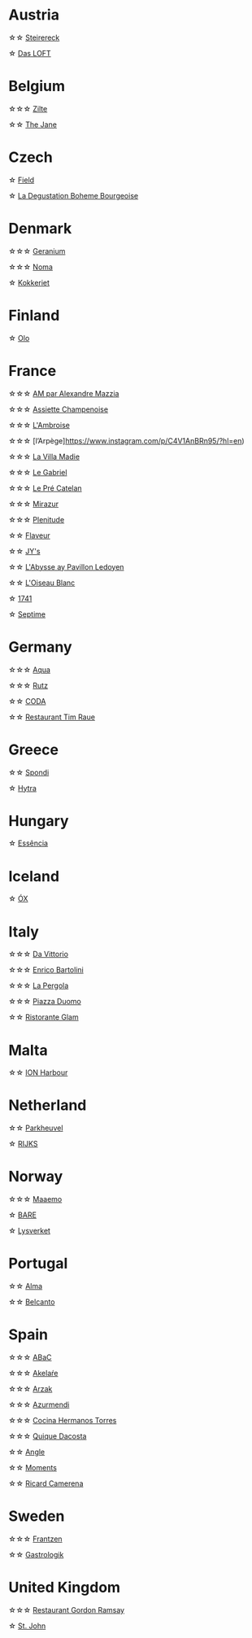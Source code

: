 # Austria
☆☆ [Steirereck](https://www.instagram.com/p/C0gDUhtOtaJ/?hl=en)

☆ [Das LOFT](https://www.instagram.com/p/C0yOEFGOaQ6/?hl=en)

# Belgium
☆☆☆ [Zilte](https://www.instagram.com/p/DF32IbPSWuf/?hl=en)

☆☆ [The Jane](https://www.instagram.com/p/DHK3DIUxwhs/?hl=en)

# Czech
☆ [Field](https://www.instagram.com/p/C2zeVP1rbYQ/?hl=en)

☆ [La Degustation Boheme Bourgeoise](https://www.instagram.com/p/C4V3tx6xSu5/?hl=en)

# Denmark 
☆☆☆ [Geranium](https://www.instagram.com/p/C6xuC5cO3S1/?hl=en)

☆☆☆ [Noma]()

☆ [Kokkeriet](https://www.instagram.com/p/C0djpCFuhdH/?hl=en)

# Finland
☆ [Olo](https://www.instagram.com/p/C0kXuRyvr7N/?hl=en)

# France
☆☆☆ [AM par Alexandre Mazzia](https://www.instagram.com/p/C0lXjQCO57a/?hl=en)

☆☆☆ [Assiette Champenoise](https://www.instagram.com/p/DHLxmhkR1Yx/?hl=en)

☆☆☆ [L'Ambroise](https://www.instagram.com/p/C0gQ2ixO2ro/?hl=en)

☆☆☆ [l’Arpège]https://www.instagram.com/p/C4V1AnBRn95/?hl=en)

☆☆☆ [La Villa Madie](https://www.instagram.com/p/C0hso9SxHFw/?hl=en)

☆☆☆ [Le Gabriel](https://www.instagram.com/p/DHLwRuqxOyt/?hl=en)

☆☆☆ [Le Pré Catelan](https://www.instagram.com/p/C4Vx8PdRXUk/?hl=en)

☆☆☆ [Mirazur](https://www.instagram.com/p/C2Za0dHOQvI/?hl=en)

☆☆☆ [Plenitude](https://www.instagram.com/p/DF324XGSw4S/?hl=en)

☆☆ [Flaveur](https://www.instagram.com/p/C0v0u8Xugql/?hl=en)

☆☆ [JY's](https://www.instagram.com/p/C01ngRDOw9Q/?hl=en)

☆☆ [L'Abysse ay Pavillon Ledoyen](https://www.instagram.com/p/C2ZZXTiuIte/?hl=en)

☆☆ [L'Oiseau Blanc](https://www.instagram.com/p/C4TQJskxCbp/?hl=en)

☆ [1741](https://www.instagram.com/p/C4TP6Z5xkc2/?hl=en)

☆ [Septime](https://www.instagram.com/p/DF69MvDxgJF/?hl=en)

# Germany
☆☆☆ [Aqua](https://www.instagram.com/p/DHOnXDzPi9K/?hl=en)

☆☆☆ [Rutz](https://www.instagram.com/p/C4V0q7VRRhm/?hl=en)

☆☆ [CODA](https://www.instagram.com/p/DF4ecM9R8SQ/?hl=en)

☆☆ [Restaurant Tim Raue](https://www.instagram.com/p/DFTqmq7KLxn/?hl=en)

# Greece
☆☆ [Spondi](https://www.instagram.com/p/C0diCM3u6Xl/?hl=en)

☆ [Hytra](https://www.instagram.com/p/C4X8lVJRe4a/?hl=en)

# Hungary
☆ [Essência](https://www.instagram.com/p/C0qslg2uP7h/?hl=en)

# Iceland
☆ [ÓX](https://www.instagram.com/p/DFTq7raqVYq/?hl=en)

# Italy
☆☆☆ [Da Vittorio](https://www.instagram.com/p/C0kYc11vQQS/?hl=en)

☆☆☆ [Enrico Bartolini](https://www.instagram.com/p/C0kYLAQvB97/?hl=en)

☆☆☆ [La Pergola](https://www.instagram.com/p/C0dilbjOiJ4/?hl=en)

☆☆☆ [Piazza Duomo](https://www.instagram.com/p/C0kbYhzvKP-/?hl=en)

☆☆ [Ristorante Glam](https://www.instagram.com/p/C6uaxOdKjhI/?hl=en)

# Malta
☆☆ [ION Harbour](https://www.instagram.com/p/C4Vxe23xFlm/?hl=en)

# Netherland
☆☆ [Parkheuvel](https://www.instagram.com/p/C0vxSCGOt2E/?hl=en)

☆ [RIJKS](https://www.instagram.com/p/C4TTIH9RNq-/?hl=en)

# Norway
☆☆☆ [Maaemo](https://www.instagram.com/p/C0dho7su4cT/?hl=en)

☆ [BARE](https://www.instagram.com/p/C0v1kB5OUDw/?hl=en)

☆ [Lysverket](https://www.instagram.com/p/C0dmbYEuhj9/?hl=en)

# Portugal
☆☆ [Alma](https://www.instagram.com/p/C0dfv_qO5u5/?hl=en) 

☆☆ [Belcanto](https://www.instagram.com/p/C0gR_VXu8No/?hl=en)

# Spain
☆☆☆ [ABaC](https://www.instagram.com/p/C0yOhzSObHM/?hl=en)

☆☆☆ [Akelaŕe](https://www.instagram.com/p/C0gOSwbuifJ/?hl=en)

☆☆☆ [Arzak](https://www.instagram.com/p/C0dmGxGum1M/?hl=en)

☆☆☆ [Azurmendi](https://www.instagram.com/p/C4V6bCXRXBD/?hl=en)

☆☆☆ [Cocina Hermanos Torres](https://www.instagram.com/p/C0jHIV2ryhY/?hl=en)

☆☆☆ [Quique Dacosta](https://www.instagram.com/p/C61E2I0L6TA/?hl=en)

☆☆ [Angle](https://www.instagram.com/p/C4TS7Pwx4We/?hl=en)

☆☆ [Moments](https://www.instagram.com/p/C0lcaY5uKRd/?hl=en)

☆☆ [Ricard Camerena](https://www.instagram.com/p/C6ubkO-KxlZ/?hl=en)

# Sweden
☆☆☆ [Frantzen](https://www.instagram.com/p/DF31JgHyiCJ/?hl=en)

☆☆ [Gastrologik](https://www.instagram.com/p/C0yKzUQrMpe/?hl=en)

# United Kingdom
☆☆☆ [Restaurant Gordon Ramsay](https://www.instagram.com/p/C0gHdWsO0cO/?hl=en)

☆ [St. John](https://www.instagram.com/p/C2Vsi9lyAN7/?hl=en)
